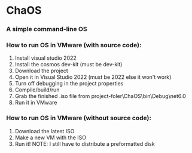 # ChaOS
### A simple command-line OS

### How to run OS in VMware (with source code):
1. Install visual studio 2022
2. Install the cosmos dev-kit (must be dev-kit)
3. Download the project
4. Open it in Visual Studio 2022 (must be 2022 else it won't work)
5. Turn off debugging in the project properties
6. Compile/build/run
7. Grab the finished .iso file from project-foler\ChaOS\bin\Debug\net6.0
8. Run it in VMware

### How to run OS in VMware (without source code):
1. Download the latest ISO
2. Make a new VM with the ISO
3. Run it!
NOTE: I still have to distribute a preformatted disk
